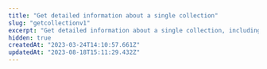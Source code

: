```yaml
---
title: "Get detailed information about a single collection"
slug: "getcollectionv1"
excerpt: "Get detailed information about a single collection, including real-time stats."
hidden: true
createdAt: "2023-03-24T14:10:57.661Z"
updatedAt: "2023-08-18T15:11:29.432Z"
---
```


